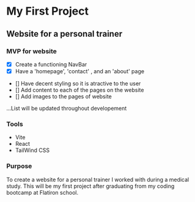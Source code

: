 #  My First Project

## Website for a personal trainer

### MVP for website

- [x] Create a functioning NavBar 
- [x] Have a 'homepage', 'contact' , and an 'about' page
- [] Have decent styling so it is atractive to the user 
- [] Add content to each of the pages on the website
- [] Add images to the pages of website

...List will be updated throughout developement

### Tools 

- Vite 
- React 
- TailWind CSS 

### Purpose

To create a website for a personal trainer I worked with during
a medical study. This will be my first project after graduating 
from my coding bootcamp at Flatiron school. 




